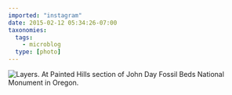 ```yaml
---
imported: "instagram"
date: 2015-02-12 05:34:26-07:00
taxonomies:
  tags:
    - microblog
  type: [photo]
---
```

![Layers. At Painted Hills section of John Day Fossil Beds National Monument in Oregon.](/media/images/photos/2015/02/fc6c7ad81d72c1b1b9a3d5ae94c1e991.jpg)


